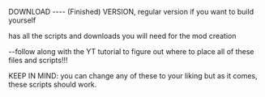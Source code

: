 DOWNLOAD ---- (Finished) VERSION, regular version if you want to build yourself

has all the scripts and downloads you will need for the mod creation

--follow along with the YT tutorial to figure out where to place all of these files and scripts!!! 

KEEP IN MIND: you can change any of these to your liking but as it comes, these scripts should work.
